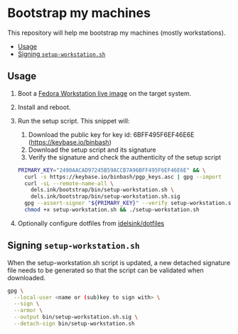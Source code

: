 # Bootstrap my machines

This repository will help me bootstrap my machines (mostly workstations).

<!-- START doctoc generated TOC please keep comment here to allow auto update -->
<!-- DON'T EDIT THIS SECTION, INSTEAD RE-RUN doctoc TO UPDATE -->

- [Usage](#usage)
- [Signing `setup-workstation.sh`](#signing-setup-workstationsh)

<!-- END doctoc generated TOC please keep comment here to allow auto update -->

## Usage

1. Boot a [Fedora Workstation live image](https://fedoraproject.org/workstation/download) on the target system.
2. Install and reboot.
3. Run the setup script. This snippet will:
    1. Download the public key for key id: 6BFF495F6EF46E6E (https://keybase.io/binbash)
    2. Download the setup script and its signature
    3. Verify the signature and check the authenticity of the setup script

    ```sh
    PRIMARY_KEY="2490AACAD97245B59ACCB7A96BFF495F6EF46E6E" && \
      curl -s https://keybase.io/binbash/pgp_keys.asc | gpg --import
      curl -sL --remote-name-all \
        dels.ink/bootstrap/bin/setup-workstation.sh \
        dels.ink/bootstrap/bin/setup-workstation.sh.sig
      gpg --assert-signer "${PRIMARY_KEY}" --verify setup-workstation.sh.sig setup-workstation.sh && \
      chmod +x setup-workstation.sh && ./setup-workstation.sh
    ```
4. Optionally configure dotfiles from [idelsink/dotfiles](https://github.com/idelsink/dotfiles)

## Signing `setup-workstation.sh`

When the setup-workstation.sh script is updated, a new detached signature file needs to be generated so that the script can be validated when downloaded.

```sh
gpg \
  --local-user <name or (sub)key to sign with> \
  --sign \
  --armor \
  --output bin/setup-workstation.sh.sig \
  --detach-sign bin/setup-workstation.sh
```
